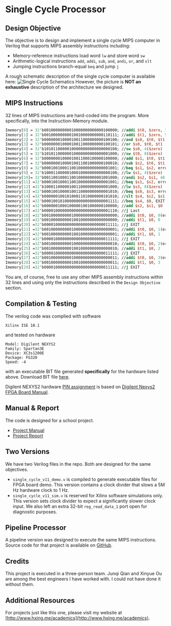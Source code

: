 # Single Cycle Processor

## Design Objective
The objective is to design and implement a single cycle MIPS computer in Verilog that supports MIPS assembly instructions including:
- Memory-reference instructions load word ```lw``` and store word ```sw```
- Arithmetic-logical instructions ```add```, ```addi```, ```sub```, ```and```, ```andi```, ```or```, and ```slt```
- Jumping instructions branch-equal ```beq``` and jump ```j```

A rough schematic description of the single cycle computer is available here: ![Single Cycle Schematics](https://undergrad.hxing.me/VE370/Single+Cycle+Schematics.png?x-source=github) However, the picture is **NOT an exhaustive** description of the architecture we designed.

## MIPS Instructions
32 lines of MIPS instructions are hard-coded into the program. More specifically, into the Instruction-Memory module.

```MIPS
Imemory[0] = 32'b00100000000010000000000000100000; //addi $t0, $zero, 32 
Imemory[1] = 32'b00100000000010010000000000110111; //addi $t1, $zero, 55 
Imemory[2] = 32'b00000001000010011000000000100100; //and $s0, $t0, $t1 
Imemory[3] = 32'b00000001000010011000000000100101; //or $s0, $t0, $t1 
Imemory[4] = 32'b10101100000100000000000000000100; //sw $s0, 4($zero) 
Imemory[5] = 32'b10101100000010000000000000001000; //sw $t0, 8($zero) 
Imemory[6] = 32'b00000001000010011000100000100000; //add $s1, $t0, $t1 
Imemory[7] = 32'b00000001000010011001000000100010; //sub $s2, $t0, $t1 
Imemory[8] = 32'b00010010001100100000000000001001; //beq $s1, $s2, error0 
Imemory[9] = 32'b10001100000100010000000000000100; //lw $s1, 4($zero) 
Imemory[10]= 32'b00110010001100100000000001001000; //andi $s2, $s1, 48 
Imemory[11] =32'b00010010001100100000000000001001; //beq $s1, $s2, error1 
Imemory[12] =32'b10001100000100110000000000001000; //lw $s3, 8($zero) 
Imemory[13] =32'b00010010000100110000000000001010; //beq $s0, $s3, error2 
Imemory[14] =32'b00000010010100011010000000101010; //slt $s4, $s2, $s1 (Last) 
Imemory[15] =32'b00010010100000000000000000001111; //beq $s4, $0, EXIT 
Imemory[16] =32'b00000010001000001001000000100000; //add $s2, $s1, $0 
Imemory[17] =32'b00001000000000000000000000001110; //j Last
Imemory[18] =32'b00100000000010000000000000000000; //addi $t0, $0, 0(error0) 
Imemory[19] =32'b00100000000010010000000000000000; //addi $t1, $0, 0 
Imemory[20] =32'b00001000000000000000000000011111; //j EXIT
Imemory[21] =32'b00100000000010000000000000000001; //addi $t0, $0, 1(error1) 
Imemory[22] =32'b00100000000010010000000000000001; //addi $t1, $0, 1 
Imemory[23] =32'b00001000000000000000000000011111; //j EXIT
Imemory[24] =32'b00100000000010000000000000000010; //addi $t0, $0, 2(error2) 
Imemory[25] =32'b00100000000010010000000000000010; //addi $t1, $0, 2 
Imemory[26] =32'b00001000000000000000000000011111; //j EXIT
Imemory[27] =32'b00100000000010000000000000000011; //addi $t0, $0, 3(error3) 
Imemory[28] =32'b00100000000010010000000000000011; //addi $t1, $0, 3 
Imemory[29] =32'b00001000000000000000000000011111; //j EXIT
```

You are, of course, free to use any other MIPS assembly instructions within 32 lines and using only the instructions described in the ```Design Objective``` section. 

## Compilation & Testing
The verilog code was complied with software
```
Xilinx ISE 10.1
```

and tested on hardware
```FPGA
Model: Digilent NEXYS2
Family: Spartan3E
Device: XC3s1200E
Package: FG320
Speed: -4
```

with an executable BIT file generated **specifically** for the hardware listed above. Download BIT file [here](https://undergrad.hxing.me/VE370/single_cycle.bit?x-source=github).

Digilent NEXYS2 hardware [PIN assignment](https://undergrad.hxing.me/VE370/PIN+Assignment.png?x-source=github) is based on [Digilent Nexys2 FPGA Board Manual](https://undergrad.hxing.me/VE270/Digilent+Nexys2+Manual.pdf?x-source=github-project=ve370singlecycle).

## Manual & Report
The code is designed for a school project.
- [Project Manual](https://undergrad.hxing.me/VE370/Project+II+Manual.pdf?x-source=github)
- [Project Report](https://undergrad.hxing.me/VE370/Project+II+Report.pdf?x-source=github)

## Two Versions
We have two Verilog files in the repo. Both are designed for the same objectives.
- ```single_cycle_v11_demo.v``` is compiled to generate executable files for FPGA board demo. This version contains a clock divider that slows a 5M Hz hardware clock to 1 Hz.
- ```single_cycle_v11_sim.v``` is reserved for Xilinx software simulations only. This version sets clock divider to expect a significantly slower clock input. We also left an extra 32-bit ```reg_read_data_1``` port open for diagnostic purposes.

## Pipeline Processor
A pipeline version was designed to execute the same MIPS instructions. Source code for that project is available on [GitHub](https://github.com/hxing9974/Verilog-Pipeline-Processor.git).

## Credits
This project is executed in a three-person team. Junqi Qian and Xinyue Ou are among the best engineers I have worked with. I could not have done it without them.

## Additional Resources
For projects just like this one, please visit my website at [http://www.hxing.me/academics](http://www.hxing.me/academics).
